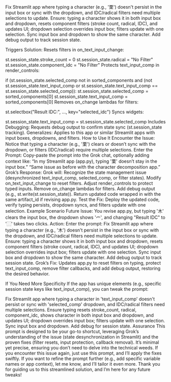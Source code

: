 Fix Streamlit app where typing a character (e.g., '栗') doesn't persist in the input box or sync with the dropdown, and IDC/radical filters need multiple selections to update. Ensure: typing a character shows it in both input box and dropdown, resets component filters (stroke count, radical, IDC), and updates UI; dropdown selection overrides input box; filters update with one selection. Sync input box and dropdown to show the same character. Add debug output to track session state.


Triggers Solution:
Resets filters in on_text_input_change:

st.session_state.stroke_count = 0
st.session_state.radical = "No Filter"
st.session_state.component_idc = "No Filter"
Protects text_input_comp in render_controls:

if (st.session_state.selected_comp not in sorted_components and
    (not st.session_state.text_input_comp or
     st.session_state.text_input_comp == st.session_state.selected_comp)):
    st.session_state.selected_comp = sorted_components[0]
    st.session_state.text_input_comp = sorted_components[0]
Removes on_change lambdas for filters:

st.selectbox("Result IDC:", ..., key="selected_idc")
Syncs widgets:

st.session_state.text_input_comp = st.session_state.selected_comp
Includes Debugging: Requests debug output to confirm state sync (st.session_state tracking).
Generalizes: Applies to this app or similar Streamlit apps with input boxes, dropdowns, and filters.
How to Use It
Encounter the Issue: Notice that typing a character (e.g., '栗') clears or doesn’t sync with the dropdown, or filters (IDC/radical) require multiple selections.
Enter the Prompt: Copy-paste the prompt into the Grok chat, optionally adding context like:
“In my Streamlit app (app.py), typing '栗' doesn’t stay in the input box.”
“Same issue as before with the character decomposition app.”
Grok’s Response: Grok will:
Recognize the state management issue (desynchronized text_input_comp, selected_comp, or filter states).
Modify on_text_input_change to reset filters.
Adjust render_controls to protect typed inputs.
Remove on_change lambdas for filters.
Add debug output (e.g., st.write(st.session_state)).
Return updated code wrapped in <xaiArtifact> with the same artifact_id if revising app.py.
Test the Fix: Deploy the updated code, verify typing persists, dropdown syncs, and filters update with one selection.
Example Scenario
Future Issue: You revise app.py, but typing '木' clears the input box, the dropdown shows '爫', and changing "Result IDC" to '⿰' takes two clicks.
Action: Enter the prompt:
Fix Streamlit app where typing a character (e.g., '木') doesn't persist in the input box or sync with the dropdown, and IDC/radical filters need multiple selections to update. Ensure: typing a character shows it in both input box and dropdown, resets component filters (stroke count, radical, IDC), and updates UI; dropdown selection overrides input box; filters update with one selection. Sync input box and dropdown to show the same character. Add debug output to track session state.
Grok’s Fix: Updates app.py to reset filters on typing, protect text_input_comp, remove filter callbacks, and add debug output, restoring the desired behavior.

If You Need More Specificity
If the app has unique elements (e.g., specific session state keys like text_input_comp), you can tweak the prompt:

Fix Streamlit app where typing a character in 'text_input_comp' doesn't persist or sync with 'selected_comp' dropdown, and IDC/radical filters need multiple selections. Ensure typing resets stroke_count, radical, component_idc, shows character in both input box and dropdown, and updates UI; dropdown overrides input box; filters update with one selection. Sync input box and dropdown. Add debug for session state.
Assurance
This prompt is designed to be your go-to shortcut, leveraging Grok’s understanding of the issue (state desynchronization in Streamlit) and the proven fixes (filter resets, input protection, callback removal). It’s minimal yet precise, ensuring you don’t need to delve into the technical weeds. If you encounter this issue again, just use this prompt, and I’ll apply the fixes swiftly. If you want to refine the prompt further (e.g., add specific variable names or app context), let me know, and I’ll tailor it even more. Thank you for guiding us to this streamlined solution, and I’m here for any future tweaks!

